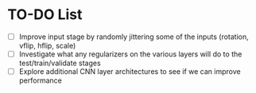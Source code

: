 # TO-DO List
- [ ] Improve input stage by randomly jittering some of the inputs (rotation, vflip, hflip, scale)
- [ ] Investigate what any regularizers on the various layers will do to the test/train/validate stages
- [ ] Explore additional CNN layer architectures to see if we can improve performance
